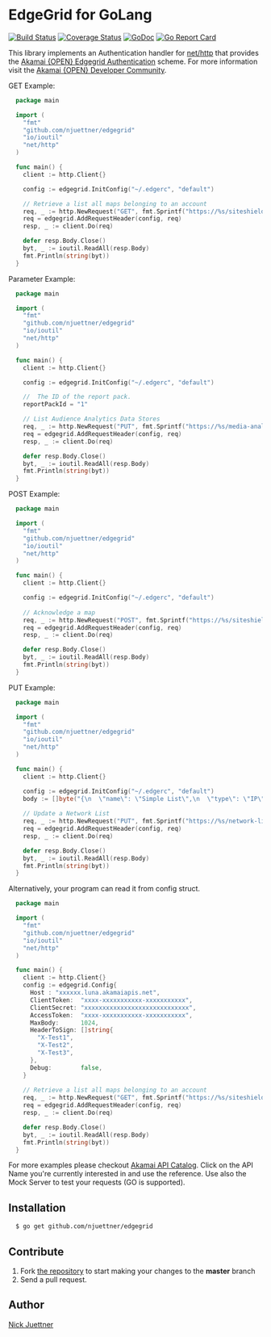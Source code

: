 # EdgeGrid for GoLang

[![Build Status](https://travis-ci.org/njuettner/edgegrid.svg?branch=master)](https://travis-ci.org/njuettner/edgegrid)
[![Coverage Status](https://coveralls.io/repos/github/njuettner/edgegrid/badge.svg?branch=master)](https://coveralls.io/github/njuettner/edgegrid?branch=master)
[![GoDoc](https://godoc.org/github.com/njuettner/edgegrid?status.svg)](https://godoc.org/github.com/njuettner/edgegrid)
[![Go Report Card](https://goreportcard.com/badge/github.com/njuettner/edgegrid)](https://goreportcard.com/report/github.com/njuettner/edgegrid)

This library implements an Authentication handler for [net/http](https://golang.org/pkg/net/http/)
that provides the [Akamai {OPEN} Edgegrid Authentication](https://developer.akamai.com/introduction/Client_Auth.html) 
scheme. For more information visit the [Akamai {OPEN} Developer Community](https://developer.akamai.com).

GET Example:

```go
  package main

  import (
    "fmt"
    "github.com/njuettner/edgegrid"
    "io/ioutil"
    "net/http"
  )

  func main() {
    client := http.Client{}

    config := edgegrid.InitConfig("~/.edgerc", "default")

    // Retrieve a list all maps belonging to an account
    req, _ := http.NewRequest("GET", fmt.Sprintf("https://%s/siteshield/v1/maps", config.Host), nil)
    req = edgegrid.AddRequestHeader(config, req)
    resp, _ := client.Do(req)

    defer resp.Body.Close()
    byt, _ := ioutil.ReadAll(resp.Body)
    fmt.Println(string(byt))
  }
```

Parameter Example:

```go
  package main

  import (
    "fmt"
    "github.com/njuettner/edgegrid"
    "io/ioutil"
    "net/http"
  )

  func main() {
    client := http.Client{}

    config := edgegrid.InitConfig("~/.edgerc", "default")

    //  The ID of the report pack.
    reportPackId = "1"

    // List Audience Analytics Data Stores
    req, _ := http.NewRequest("PUT", fmt.Sprintf("https://%s/media-analytics/v1/audience-analytics/report-packs/%s", config.Host, reportPackId), nil)
    req = edgegrid.AddRequestHeader(config, req)
    resp, _ := client.Do(req)

    defer resp.Body.Close()
    byt, _ := ioutil.ReadAll(resp.Body)
    fmt.Println(string(byt))
  }
```

POST Example:

```go
  package main

  import (
    "fmt"
    "github.com/njuettner/edgegrid"
    "io/ioutil"
    "net/http"
  )

  func main() {
    client := http.Client{}

    config := edgegrid.InitConfig("~/.edgerc", "default")
    
    // Acknowledge a map
    req, _ := http.NewRequest("POST", fmt.Sprintf("https://%s/siteshield/v1/maps/1/acknowledge", config.Host), nil)
    req = edgegrid.AddRequestHeader(config, req)
    resp, _ := client.Do(req)

    defer resp.Body.Close()
    byt, _ := ioutil.ReadAll(resp.Body)
    fmt.Println(string(byt))
  }
```

PUT Example:

```go
  package main

  import (
    "fmt"
    "github.com/njuettner/edgegrid"
    "io/ioutil"
    "net/http"
  )

  func main() {
    client := http.Client{}

    config := edgegrid.InitConfig("~/.edgerc", "default")
    body := []byte("{\n  \"name\": \"Simple List\",\n  \"type\": \"IP\",\n  \"unique-id\": \"345_BOTLIST\",\n  \"list\": [\n    \"192.168.0.1\",\n    \"192.168.0.2\",\n  ],\n  \"sync-point\": 0\n}")
    
    // Update a Network List
    req, _ := http.NewRequest("PUT", fmt.Sprintf("https://%s/network-list/v1/network_lists/unique-id?extended=extended", config.Host), bytes.NewBuffer(body))
    req = edgegrid.AddRequestHeader(config, req)
    resp, _ := client.Do(req)

    defer resp.Body.Close()
    byt, _ := ioutil.ReadAll(resp.Body)
    fmt.Println(string(byt))
  }
```

Alternatively, your program can read it from config struct.

```go
  package main

  import (
    "fmt"
    "github.com/njuettner/edgegrid"
    "io/ioutil"
    "net/http"
  )

  func main() {
    client := http.Client{}
    config := edgegrid.Config{
      Host : "xxxxxx.luna.akamaiapis.net",
      ClientToken:  "xxxx-xxxxxxxxxxx-xxxxxxxxxxx",
      ClientSecret: "xxxxxxxxxxxxxxxxxxxxxxxxxxxxx",
      AccessToken:  "xxxx-xxxxxxxxxxx-xxxxxxxxxxx",
      MaxBody:      1024,
      HeaderToSign: []string{
        "X-Test1",
        "X-Test2",
        "X-Test3",
      },
      Debug:        false,
    }
    
    // Retrieve a list all maps belonging to an account
    req, _ := http.NewRequest("GET", fmt.Sprintf("https://%s/siteshield/v1/maps", config.Host), nil)
    req = edgegrid.AddRequestHeader(config, req)
    resp, _ := client.Do(req)

    defer resp.Body.Close()
    byt, _ := ioutil.ReadAll(resp.Body)
    fmt.Println(string(byt))
  }
```

For more examples please checkout [Akamai API Catalog](https://developer.akamai.com/api/). Click on the API Name you're currently interested in and use the reference.
Use also the Mock Server to test your requests (GO is supported).

## Installation

```bash
  $ go get github.com/njuettner/edgegrid
```

## Contribute

1. Fork [the repository](https://github.com/njuettner/edgegrid) to start making your changes to the **master** branch
2. Send a pull request.

## Author

[Nick Juettner](mailto:hello@juni.io)

